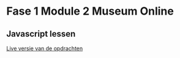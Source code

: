 # Fase 1 Module 2 Museum Online
## Javascript lessen

[Live versie van de opdrachten](https://33278.hosts1.ma-cloud.nl/f1m2js/Web/Les1/)